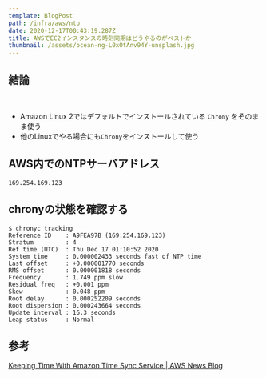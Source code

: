 ```yaml
---
template: BlogPost
path: /infra/aws/ntp
date: 2020-12-17T00:43:19.287Z
title: AWSでEC2インスタンスの時刻同期はどうやるのがベストか
thumbnail: /assets/ocean-ng-L0xOtAnv94Y-unsplash.jpg
---
```

## 結論
﻿
* Amazon Linux 2ではデフォルトでインストールされている `Chrony` をそのまま使う
* 他のLinuxでやる場合にも`Chrony`をインストールして使う


## AWS内でのNTPサーバアドレス

`169.254.169.123`

## chronyの状態を確認する

```
$ chronyc tracking
Reference ID    : A9FEA97B (169.254.169.123)
Stratum         : 4
Ref time (UTC)  : Thu Dec 17 01:10:52 2020
System time     : 0.000002433 seconds fast of NTP time
Last offset     : +0.000001770 seconds
RMS offset      : 0.000001818 seconds
Frequency       : 1.749 ppm slow
Residual freq   : +0.001 ppm
Skew            : 0.048 ppm
Root delay      : 0.000252209 seconds
Root dispersion : 0.000243664 seconds
Update interval : 16.3 seconds
Leap status     : Normal
```

## 参考

[Keeping Time With Amazon Time Sync Service | AWS News Blog](https://aws.amazon.com/blogs/aws/keeping-time-with-amazon-time-sync-service/)
